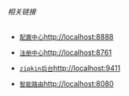 ###### 相关链接
* [`配置中心`http://localhost:8888](http://localhost:8888)

* [`注册中心`http://localhost:8761](http://localhost:8761)

* [`zipkin后台`http://localhost:9411](http://localhost:9411)

* [`智能路由`http://localhost:8080](http://localhost:8080)

